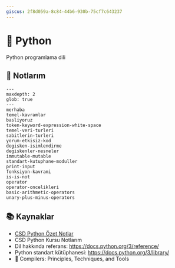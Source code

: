 ```yaml
---
giscus: 2f8d059a-8c84-44b6-930b-75cf7c643237
---
```


# 🐍 Python

Python programlama dili

## 📝 Notlarım

```{toctree}
---
maxdepth: 2
glob: true
---
merhaba
temel-kavramlar
basliyoruz
token-keyword-expression-white-space
temel-veri-turleri
sabitlerin-turleri
yorum-etkisiz-kod
degisken-isimlendirme
degiskenler-nesneler
immutable-mutable
standart-kutuphane-moduller
print-input
fonksiyon-kavrami
is-is-not
operator
operator-oncelikleri
basic-arithmetic-operators
unary-plus-minus-operators
```

## 📚 Kaynaklar

- [CSD Python Özet Notlar](https://github.com/CSD-1993/KursNotlari/blob/master/Python-OzetNotlar-Ornekler.txt)
- CSD Python Kursu Notlarım
- Dil hakkında referans: <https://docs.python.org/3/reference/>
- Python standart kütüphanesi: <https://docs.python.org/3/library/>
- 📖 Compilers: Principles, Techniques, and Tools

